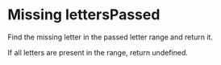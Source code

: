 # Missing lettersPassed
Find the missing letter in the passed letter range and return it.

If all letters are present in the range, return undefined.